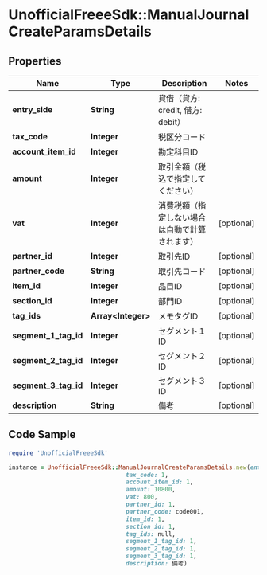 # UnofficialFreeeSdk::ManualJournalCreateParamsDetails

## Properties

Name | Type | Description | Notes
------------ | ------------- | ------------- | -------------
**entry_side** | **String** | 貸借（貸方: credit, 借方: debit） | 
**tax_code** | **Integer** | 税区分コード | 
**account_item_id** | **Integer** | 勘定科目ID | 
**amount** | **Integer** | 取引金額（税込で指定してください） | 
**vat** | **Integer** | 消費税額（指定しない場合は自動で計算されます） | [optional] 
**partner_id** | **Integer** | 取引先ID | [optional] 
**partner_code** | **String** | 取引先コード | [optional] 
**item_id** | **Integer** | 品目ID | [optional] 
**section_id** | **Integer** | 部門ID | [optional] 
**tag_ids** | **Array&lt;Integer&gt;** | メモタグID | [optional] 
**segment_1_tag_id** | **Integer** | セグメント１ID | [optional] 
**segment_2_tag_id** | **Integer** | セグメント２ID | [optional] 
**segment_3_tag_id** | **Integer** | セグメント３ID | [optional] 
**description** | **String** | 備考 | [optional] 

## Code Sample

```ruby
require 'UnofficialFreeeSdk'

instance = UnofficialFreeeSdk::ManualJournalCreateParamsDetails.new(entry_side: debit,
                                 tax_code: 1,
                                 account_item_id: 1,
                                 amount: 10800,
                                 vat: 800,
                                 partner_id: 1,
                                 partner_code: code001,
                                 item_id: 1,
                                 section_id: 1,
                                 tag_ids: null,
                                 segment_1_tag_id: 1,
                                 segment_2_tag_id: 1,
                                 segment_3_tag_id: 1,
                                 description: 備考)
```


